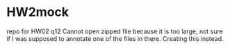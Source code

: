 # HW2mock
repo for HW02 q12
Cannot open zipped file because it is too large, not sure if I was supposed to annotate one of the files in there. Creating this instead.
